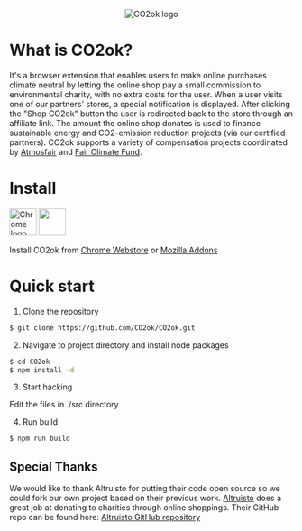 <p align="center"><img src="http://co2ok.ninja/wp-content/uploads/2018/10/Logo-donkerder-uitgelijndlogo.png" alt="CO2ok logo"></p>

<h1>What is CO2ok?</h1>

It's a browser extension that enables users to make online purchases climate neutral by letting the online shop pay a small commission to environmental charity, with no extra costs for the user. When a user visits one of our partners' stores, a special notification is displayed. After clicking the "Shop CO2ok" button the user is redirected back to the store through an affiliate link.  The amount the online shop donates is used to finance sustainable energy and CO2-emission reduction projects (via our certified partners). CO2ok supports a variety of compensation projects coordinated by <a href="https://www.atmosfair.de/en/">Atmosfair</a> and <a href="http://www.fairclimatefund.nl/en/">Fair Climate Fund</a>.

<h1>Install</h1>

<a href="https://chrome.google.com/webstore/detail/co2okninja/omlkdocjhkgbllabpihhdggplladfipe" target="_blank"><img src="http://co2ok.ninja/wp-content/uploads/2018/10/chrome_web_store_128.png" alt="Chrome logo" height="48" width="48"></a>
<a href="https://addons.mozilla.org/en-US/firefox/addon/co2ok-ninja/" target="_blank"><img src="http://co2ok.ninja/wp-content/uploads/2018/10/firefox_128x128.png" width="48" height="48"></a>

Install CO2ok from <a href="https://chrome.google.com/webstore/detail/co2okninja/omlkdocjhkgbllabpihhdggplladfipe" target="_blank">Chrome Webstore</a> or <a href="https://addons.mozilla.org/en-US/firefox/addon/co2ok-ninja/" target="_blank">Mozilla Addons</a>

<h1>Quick start</h1>

1. Clone the repository

```bash
$ git clone https://github.com/CO2ok/CO2ok.git
```

2. Navigate to project directory and install node packages

```bash
$ cd CO2ok
$ npm install -d
```

3. Start hacking 

Edit the files in ./src directory

4. Run build
```bash
$ npm run build
```

<h2>Special Thanks</h2>

We would like to thank Altruisto for putting their code open source so we could fork our own project based on their previous work. <a href="https://altruisto.com/">Altruisto</a> does a great job at donating to charities through online shoppings. Their GitHub repo can be found here: <a href="https://github.com/Altruisto/altruisto">Altruisto GitHub repository</a>